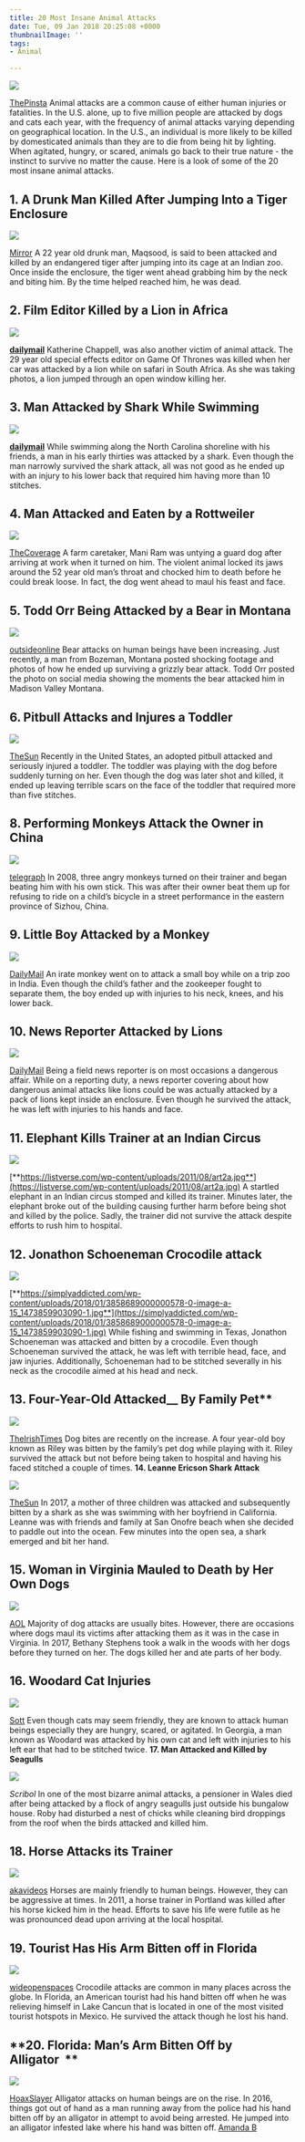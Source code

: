 ```yaml
---
title: 20 Most Insane Animal Attacks
date: Tue, 09 Jan 2018 20:25:08 +0000
thumbnailImage: ''
tags:
- Animal

---
```

![](https://simplyaddicted.com/wp-content/uploads/2018/01/maxresdefault.jpg)

[ThePinsta](http://www.thepinsta.com/dog-kills-woman_X9z%7CImKTl%7CzIGt%7CGaqsydR*%7CS6bs*ZWS4bqEBG55gow/) Animal attacks are a common cause of either human injuries or fatalities. In the U.S. alone, up to five million people are attacked by dogs and cats each year, with the frequency of animal attacks varying depending on geographical location. In the U.S., an individual is more likely to be killed by domesticated animals than they are to die from being hit by lighting. When agitated, hungry, or scared, animals go back to their true nature - the instinct to survive no matter the cause. Here is a look of some of the 20 most insane animal attacks.

## **1. A Drunk Man Killed After Jumping Into a Tiger Enclosure**

![](https://simplyaddicted.com/wp-content/uploads/2018/01/PAY-Tiger-attacks-and-kills-a-vistor-at-New-Delhi-Zoo.jpg)

[Mirror](https://i2-prod.mirror.co.uk/incoming/article4308408.ece/ALTERNATES/s810/PAY-Tiger-attacks-and-kills-a-vistor-at-New-Delhi-Zoo.jpg) A 22 year old drunk man, Maqsood, is said to been attacked and killed by an endangered tiger after jumping into its cage at an Indian zoo. Once inside the enclosure, the tiger went ahead grabbing him by the neck and biting him. By the time helped reached him, he was dead.

## **2. Film Editor Killed by a Lion in Africa**

![](https://simplyaddicted.com/wp-content/uploads/2018/01/2965346200000578-3113418-Horrifying_This_image_captures_the_horrifying_the_moment_the_lio-a-47_1433597454824.jpg)

[**dailymail**](https://simplyaddicted.com/wp-content/uploads/2018/01/2965346200000578-3113418-Horrifying_This_image_captures_the_horrifying_the_moment_the_lio-a-47_1433597454824-1.jpg) Katherine Chappell, was also another victim of animal attack. The 29 year old special effects editor on Game Of Thrones was killed when her car was attacked by a lion while on safari in South Africa. As she was taking photos, a lion jumped through an open window killing her.

## **3. Man Attacked by Shark While Swimming**

![](https://simplyaddicted.com/wp-content/uploads/2018/01/2A02CBDC00000578-3140911-image-a-70_1435351435769.jpg)

[**dailymail**](https://simplyaddicted.com/wp-content/uploads/2018/01/2A02CBDC00000578-3140911-image-a-70_1435351435769-1.jpg) While swimming along the North Carolina shoreline with his friends, a man in his early thirties was attacked by a shark. Even though the man narrowly survived the shark attack, all was not good as he ended up with an injury to his lower back that required him having more than 10 stitches.

## **4. Man Attacked and Eaten by a Rottweiler**

![](https://simplyaddicted.com/wp-content/uploads/2018/01/Mani-Ram-Rottweiler-India-932594.jpg)

[TheCoverage](https://thecoverage.my/cn/%E5%A5%B3%E4%BA%BA/%E3%80%90%E6%88%91%E6%9D%A5%E9%80%81%E4%BD%A0%E7%A4%BC%E7%89%A9%EF%BC%81%E3%80%91%E5%A4%A7%E9%A9%AC%E5%A5%B3%E5%AD%90%E6%9C%BA%E8%AD%A6%E8%AF%86%E7%A0%B4%E7%88%B1%E6%83%85%E5%8C%85%E8%A3%B9%E9%AA%97/) A farm caretaker, Mani Ram was untying a guard dog after arriving at work when it turned on him. The violent animal locked its jaws around the 52 year old man’s throat and chocked him to death before he could break loose. In fact, the dog went ahead to maul his feast and face.

## **5. Todd Orr Being Attacked by a Bear in Montana**

![](https://simplyaddicted.com/wp-content/uploads/2018/01/todd-orr_h.jpg)

[outsideonline](https://www.outsideonline.com/sites/default/files/styles/width_1200/public/2016/10/10/todd-orr_h.jpg?itok=GdOTi6nG) Bear attacks on human beings have been increasing. Just recently, a man from Bozeman, Montana posted shocking footage and photos of how he ended up surviving a grizzly bear attack. Todd Orr posted the photo on social media showing the moments the bear attacked him in Madison Valley Montana.

## **6. Pitbull Attacks and Injures a Toddler**

![](https://simplyaddicted.com/wp-content/uploads/2018/01/nintchdbpict0003745121291.jpg)

[TheSun](https://www.thesun.co.uk/wp-content/uploads/2017/12/nintchdbpict0003745121291.jpg?strip=all&w=677) Recently in the United States, an adopted pitbull attacked and seriously injured a toddler. The toddler was playing with the dog before suddenly turning on her. Even though the dog was later shot and killed, it ended up leaving terrible scars on the face of the toddler that required more than five stitches.

## **8. Performing Monkeys Attack the Owner in China**

![](https://simplyaddicted.com/wp-content/uploads/2018/01/monkeys1_1208243c.jpg)

[telegraph](https://simplyaddicted.com/wp-content/uploads/2018/01/monkeys1_1208243c-1.jpg) In 2008, three angry monkeys turned on their trainer and began beating him with his own stick. This was after their owner beat them up for refusing to ride on a child’s bicycle in a street performance in the eastern province of Sizhou, China.

## **9. Little Boy Attacked by a Monkey**

![](https://simplyaddicted.com/wp-content/uploads/2018/01/article-2372257-1AEADCAC000005DC-407_634x795.jpg)

[DailyMail](http://www.dailymail.co.uk/news/article-2372257/Small-boy-attacked-monkey-seriously-hurt-Indian-zoo.html) An irate monkey went on to attack a small boy while on a trip zoo in India. Even though the child’s father and the zookeeper fought to separate them, the boy ended up with injuries to his neck, knees, and his lower back.

## **10. News Reporter Attacked by Lions**

![](https://simplyaddicted.com/wp-content/uploads/2018/01/29422A4A00000578-3106004-image-a-28_1433186106648.jpg)

[DailyMail](https://simplyaddicted.com/wp-content/uploads/2018/01/29422A4A00000578-3106004-image-a-28_1433186106648-1.jpg) Being a field news reporter is on most occasions a dangerous affair. While on a reporting duty, a news reporter covering about how dangerous animal attacks like lions could be was actually attacked by a pack of lions kept inside an enclosure. Even though he survived the attack, he was left with injuries to his hands and face.

## **11. Elephant Kills Trainer at an Indian Circus**

![](https://simplyaddicted.com/wp-content/uploads/2018/01/art2a.jpg)

[**https://listverse.com/wp-content/uploads/2011/08/art2a.jpg**](https://listverse.com/wp-content/uploads/2011/08/art2a.jpg) A startled elephant in an Indian circus stomped and killed its trainer. Minutes later, the elephant broke out of the building causing further harm before being shot and killed by the police. Sadly, the trainer did not survive the attack despite efforts to rush him to hospital.

## **12. Jonathon Schoeneman Crocodile attack**

![](https://simplyaddicted.com/wp-content/uploads/2018/01/3858689000000578-0-image-a-15_1473859903090.jpg)

[**https://simplyaddicted.com/wp-content/uploads/2018/01/3858689000000578-0-image-a-15_1473859903090-1.jpg**](https://simplyaddicted.com/wp-content/uploads/2018/01/3858689000000578-0-image-a-15_1473859903090-1.jpg) While fishing and swimming in Texas, Jonathon Schoeneman was attacked and bitten by a crocodile. Even though Schoeneman survived the attack, he was left with terrible head, face, and jaw injuries. Additionally, Schoeneman had to be stitched severally in his neck as the crocodile aimed at his head and neck.

## **13. Four-Year-Old Attacked__** By Family Pet**

![](https://simplyaddicted.com/wp-content/uploads/2018/01/image.jpg)

[TheIrishTimes](https://www.irishtimes.com/news/ireland/irish-news/boy-10-receives-50-stitches-in-his-face-after-dog-attack-1.1918037) Dog bites are recently on the increase. A four year-old boy known as Riley was bitten by the family’s pet dog while playing with it. Riley survived the attack but not before being taken to hospital and having his faced stitched a couple of times. **14. Leanne Ericson Shark Attack**

![](https://simplyaddicted.com/wp-content/uploads/2018/01/nintchdbpict000322008536.jpg)

[TheSun](https://www.thesun.co.uk/wp-content/uploads/2017/05/nintchdbpict000322008536.jpg?strip=all&w=330) In 2017, a mother of three children was attacked and subsequently bitten by a shark as she was swimming with her boyfriend in California. Leanne was with friends and family at San Onofre beach when she decided to paddle out into the ocean. Few minutes into the open sea, a shark emerged and bit her hand.

## **15. Woman in Virginia Mauled to Death by Her Own Dogs**

![](https://simplyaddicted.com/wp-content/uploads/2018/01/http_2F2Fo.aolcdn.com2Fhss2Fstorage2Fmidas2F47f3ec38c7d20315462de13dcd5a39cc2F2059623922Fbethany-stephens-02.jpg)

[AOL](https://www.aol.com/article/news/2017/12/18/police-woman-mauled-to-death-by-her-own-pit-bulls-while-out-for-a-walk/23310538/) Majority of dog attacks are usually bites. However, there are occasions where dogs maul its victims after attacking them as it was in the case in Virginia. In 2017, Bethany Stephens took a walk in the woods with her dogs before they turned on her. The dogs killed her and ate parts of her body.

## **16. Woodard Cat Injuries**

![](https://simplyaddicted.com/wp-content/uploads/2018/01/medium_2016_12_25_652899d3ef.jpg)

[Sott](https://simplyaddicted.com/wp-content/uploads/2018/01/medium_2016_12_25_652899d3ef-1.jpg) Even though cats may seem friendly, they are known to attack human beings especially they are hungry, scared, or agitated. In Georgia, a man known as Woodard was attacked by his own cat and left with injuries to his left ear that had to be stitched twice. **17. Man Attacked and Killed by Seagulls**

![](https://simplyaddicted.com/wp-content/uploads/2018/01/http-inlinethumb34.webshots.com-4001-2209293570105101600S600x600Q85.jpg)

_Scribol_ In one of the most bizarre animal attacks, a pensioner in Wales died after being attacked by a flock of angry seagulls just outside his bungalow house. Roby had disturbed a nest of chicks while cleaning bird droppings from the roof when the birds attacked and killed him.

## **18. Horse Attacks its Trainer**

![](https://simplyaddicted.com/wp-content/uploads/2018/01/hqdefault-1.jpg)

[akavideos](https://www.akavideos.com/watch?v=VYaycW1Fav8) Horses are mainly friendly to human beings. However, they can be aggressive at times. In 2011, a horse trainer in Portland was killed after his horse kicked him in the head. Efforts to save his life were futile as he was pronounced dead upon arriving at the local hospital.

## **19. Tourist Has His Arm Bitten off in Florida**

![](https://simplyaddicted.com/wp-content/uploads/2018/01/070413-crocodile-picture-2.jpg)

[wideopenspaces](http://www.wideopenspaces.com/man-looses-arm-to-crocodile-and-luckily-is-reattached/) Crocodile attacks are common in many places across the globe. In Florida, an American tourist had his hand bitten off when he was relieving himself in Lake Cancun that is located in one of the most visited tourist hotspots in Mexico. He survived the attack though he lost his hand.

## **20. Florida: Man’s Arm Bitten Off by Alligator  **

![](https://simplyaddicted.com/wp-content/uploads/2018/01/golf-alligator-7.jpg)

[HoaxSlayer](https://simplyaddicted.com/wp-content/uploads/2018/01/golf-alligator-7-1.jpg) Alligator attacks on human beings are on the rise. In 2016, things got out of hand as a man running away from the police had his hand bitten off by an alligator in attempt to avoid being arrested. He jumped into an alligator infested lake where his hand was bitten off. [Amanda B](http://www.writeraccess.com/writer/20641/)